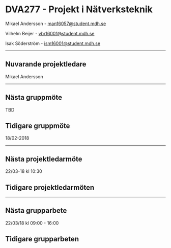 # DVA277 - Projekt i Nätverksteknik

Mikael Andersson - [man16057@student.mdh.se](mailto:man16057@student.mdh.se)

Vilhelm Beijer - [vbr16001@student.mdh.se](mailto:vbr16001@student.mdh.se)

Isak Söderström - [ism16001@student.mdh.se](mailto:ism16001@student.mdh.se)

---
## Nuvarande projektledare
Mikael Andersson

---
## Nästa gruppmöte
TBD
## Tidigare gruppmöte
18/02-2018

---
## Nästa projektledarmöte
22/03-18 kl 10:30
## Tidigare projektledarmöten

---
## Nästa grupparbete
22/03/18 kl 09:00 - 16:00
## Tidigare grupparbeten
